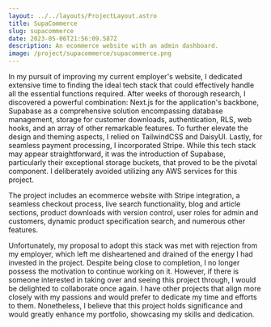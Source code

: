 ```yaml
---
layout: ../../layouts/ProjectLayout.astro
title: SupaCommerce
slug: supacommerce
date: 2023-05-06T21:56:09.587Z
description: An ecommerce website with an admin dashboard.
image: /project/supacommerce/supacommerce.png
---
```


In my pursuit of improving my current employer's website, I dedicated extensive time to finding the ideal tech stack that could effectively handle all the essential functions required. After weeks of thorough research, I discovered a powerful combination: Next.js for the application's backbone, Supabase as a comprehensive solution encompassing database management, storage for customer downloads, authentication, RLS, web hooks, and an array of other remarkable features. To further elevate the design and theming aspects, I relied on TailwindCSS and DaisyUI. Lastly, for seamless payment processing, I incorporated Stripe. While this tech stack may appear straightforward, it was the introduction of Supabase, particularly their exceptional storage buckets, that proved to be the pivotal component. I deliberately avoided utilizing any AWS services for this project.

The project includes an ecommerce website with Stripe integration, a seamless checkout process, live search functionality, blog and article sections, product downloads with version control, user roles for admin and customers, dynamic product specification search, and numerous other features.

Unfortunately, my proposal to adopt this stack was met with rejection from my employer, which left me disheartened and drained of the energy I had invested in the project. Despite being close to completion, I no longer possess the motivation to continue working on it. However, if there is someone interested in taking over and seeing this project through, I would be delighted to collaborate once again. I have other projects that align more closely with my passions and would prefer to dedicate my time and efforts to them. Nonetheless, I believe that this project holds significance and would greatly enhance my portfolio, showcasing my skills and dedication.
